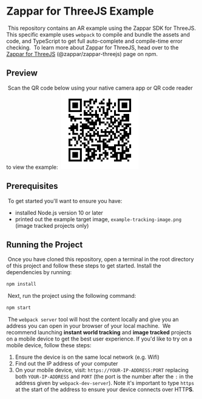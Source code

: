 # Zappar for ThreeJS Example
​
This repository contains an AR example using the Zappar SDK for ThreeJS. This specific example uses `webpack` to compile and bundle the assets and code, and TypeScript to get full auto-complete and compile-time error checking.
​
To learn more about Zappar for ThreeJS, head over to the [Zappar for ThreeJS](https://www.npmjs.com/package/@zappar/zappar-threejs) (@zappar/zappar-threejs) page on npm.
​
## Preview
​
Scan the QR code below using your native camera app or QR code reader to view the example:
​
![Preview QR Code"](preview-qr-code.png)
​
## Prerequisites
​
To get started you'll want to ensure you have:
​
- installed Node.js version 10 or later
- printed out the example target image, `example-tracking-image.png` (image tracked projects only)
​
## Running the Project
​
Once you have cloned this repository, open a terminal in the root directory of this project and follow these steps to get started.
​
Install the dependencies by running:
​
```bash
npm install
```
​
Next, run the project using the following command:
​
```bash
npm start
```
​
The `webpack server` tool will host the content locally and give you an address you can open in your browser of your local machine.
​
We recommend launching **instant world tracking** and **image tracked** projects on a mobile device to get the best user experience. If you'd like to try on a mobile device, follow these steps:
​
1. Ensure the device is on the same local network (e.g. Wifi)
2. Find out the IP address of your computer
3. On your mobile device, visit: `https://YOUR-IP-ADDRESS:PORT` replacing both `YOUR-IP-ADDRESS` and `PORT` (the port is the number after the `:` in the address given by `webpack-dev-server`). Note it's important to type `https` at the start of the address to ensure your device connects over HTTP**S**.
